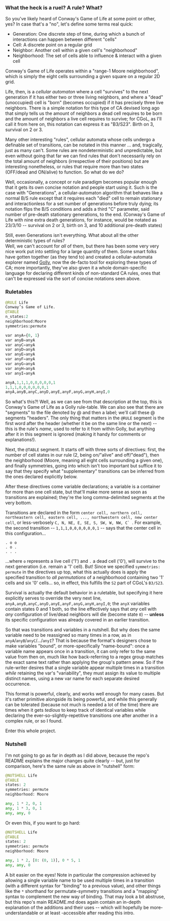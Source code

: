 ### What the heck is a ruel? A rule? What?

So you've likely heard of Conway's Game of Life at some point or other, yes? In case that's a "no", let's define some terms real quick:

- Generation: One discrete step of time, during which a bunch of interactions can happen between different "cells"
- Cell: A discrete point on a regular grid
- Neighbor: Another cell within a given cell's "neighborhood"
- Neighborhood: The set of cells able to influence & interact with a given cell

Conway's Game of Life operates within a "range-1 Moore neighborhood", which is simply the eight cells surrounding a given square on a regular
2D grid.

Life, then, is a *cellular automaton* where a cell "survives" to the next generation if it has either two or three living neighbors,
and where a "dead" (unoccupied) cell is "born" (becomes occupied) if it has precisely three live neighbors. There is a simple notation for this
type of CA devised long ago that simply tells us the amount of neighbors a dead cell requires to be born and the amount of neighbors a live
cell requires to survive; for CGoL, as I'll call it from here on, this notation can express it as "B3/S23". Birth on 3, survival on 2 or 3.

Many other interesting "rules", cellular automata whose cells undergo a definable set of transitions, can be notated in this manner ...
and, tragically, just as many can't. Some rules are nondeterministic and unpredictable, but even without going that far we can find rules that don't
necessarily rely on the total amount of neighbors (irrespective of their positions) but are interesting nonetheless, or rules that require
more than two states (OFF/dead and ON/alive) to function. So what do we do?

Well, occasionally, a concept or rule paradigm becomes popular enough that it gets its own concise notation and people start using it. Such is the
case with "Generations", a cellular-automaton algorithm that behaves like a normal B/S rule except that it requires each "died" cell to remain stationary
and interactionless for a set number of generations before truly dying; its notation flips the B/S conditions and adds a third "C" parameter, said
number of pre-death stationary generations, to the end. (Conway's Game of Life with nine extra death generations, for instance, would be notated as
23/3/10 -- survival on 2 or 3, birth on 3, and 10 additional pre-death states)

Still, even Generations isn't everything. What about all the other deterministic types of rules?  
Well, we can't account for *all* of them, but there has been some very very nice work put into settling for a large quantity of them. Some smart folks
have gotten together (as they tend to) and created a cellular-automata explorer named [Golly](https://golly.sourceforge.net), now
the de-facto tool for exploring these types of CA; more importantly, they've also given it a whole domain-specific language for declaring different
kinds of non-standard CA rules, ones that can't be expressed via the sort of concise notations seen above.

### Ruletables

```py
@RULE Life
Conway’s Game of Life.
@TABLE
n_states:2
neighborhood:Moore
symmetries:permute

var anyA={0, 1}
var anyB=anyA
var anyC=anyA
var anyD=anyA
var anyE=anyA
var anyF=anyA
var anyG=anyA
var anyH=anyA
var anyI=anyA

anyA,1,1,1,0,0,0,0,0,1
1,1,1,0,0,0,0,0,0,1
anyA,anyB,anyC,anyD,anyE,anyF,anyG,anyH,anyI,0
```

So what's this?! Well, as we can see from that description at the top, this is Conway's Game of Life as a Golly rule-table. We can also see that
there are "segments" to the file denoted by @ and then a label; we'll call these @ segments "headers". The only thing that matters in the `@RULE` segment
is the first word after the header (whether it be on the same line or the next) -- this is the rule's *name*, used to refer to it from within Golly, but
anything after it in this segment is ignored (making it handy for comments or explanations!).

Next, the `@TABLE` segment. It starts off with three sorts of directives: first, the number of cell states in our rule (2, being on/"alive" and off/"dead"), then
the neighborhood (Moore, meaning all eight cells surrounding a given one), and finally symmetries, going into which isn't too important but suffice it to say that
they specify what "supplementary" transitions can be inferred from the ones declared explicitly below.

After these directives come variable declarations; a variable is a container for more than one cell state, but that'll make more sense as soon as
transitions are explained; they're the long comma-delimited segments at the very bottom.

Transitions are declared in the form `center cell, northern cell, northeastern cell, eastern cell, ..., northwestern cell, new center cell`,
or less-verbosely ``C, N, NE, E, SE, S, SW, W, NW, C` ``. For example, the second transition -- `1,1,1,0,0,0,0,0,0,1` -- says that the center cell in this
configuration...

```
. o o
. o .
. . .
```

...where `o` represents a live cell ('1') and `.` a dead cell ('0'), will survive to the next generation (i.e. remain a '1' cell). But! Since we specified
`symmetries: permute` in the directives up top, what this actually does is apply the specified transition to *all permutations* of a neighborhood containing two '1' cells
and six '0' cells... so, in effect, this fulfills the `S2` part of CGoL's `B3/S23`.

Survival is actually the default behavior in a ruletable, but specifying it here explicitly serves to override the very next line,
`anyA,anyB,anyC,anyD,anyE,anyF,anyG,anyH,anyI,0`; the `anyX` variables contain states 0 and 1 both, so the line effectively says that *any* cell
with *any* configuration of live/dead neighbors will die (become state `0`) -- **unless** its specific configuration was already covered in an earlier transition.

So that was transitions and variables in a nutshell. But why does the same variable need to be reassigned so many times in a row, as in `anyA`/`anyB`/`anyC`/.../`anyI`?
That is because the format's designers chose to make variables "bound", or more-specifically "name-bound": once a variable name appears once in a transition, it can only
refer to the same value from then on, much like how back-referring to a regex group matches the exact same text rather than applying the group's pattern anew. So if the
rule-writer desires that a single variable appear multiple times in a transition *while* retaining the var's "variability", they must assign its value to multiple
distinct names, using a new var name for each separate desired occurrence.

This format is powerful, clearly, and works well enough for many cases. But it's rather primitive alongside its being powerful, and while this generally can be tolerated
(because not much is needed a lot of the time) there are times when it gets *tedious* to keep track of identical variables while declaring the ever-so-slightly-repetitive
transitions one after another in a complex rule, or so I found.

Enter this whole project.

### Nutshell

I'm not going to go as far in depth as I did above, because the repo's README explains the major changes quite clearly -- but, just for comparison, here's the same
rule as above in "nutshell" form:

```py
@NUTSHELL Life
@TABLE
states: 2
symmetries: permute
neighborhood: Moore

any, 1 * 2, 0, 1
any, 1 * 3, 0, 1
any, any, 0
```


Or even this, if you want to go hard:

```py
@NUTSHELL Life
@TABLE
states: 2
symmetries: permute
neighborhood: Moore

any, 1 * 2, [0: (0, 1)], 0 * 5, 1
any, any, 0
```

A bit easier on the eyes! Note in particular the compression achieved by allowing a single variable name to be used multiple times in a transition (with a different
syntax for "binding" to a previous value), and other things like the `*` shorthand for permutate-symmetry transitions and a "mapping" syntax to complement the new way
of binding.
That may look a bit abstruse, but this repo's main README.md does again contain an in-depth explanation of the additions and their uses -- which will hopefully be
more-understandable or at least -accessible after reading this intro.
